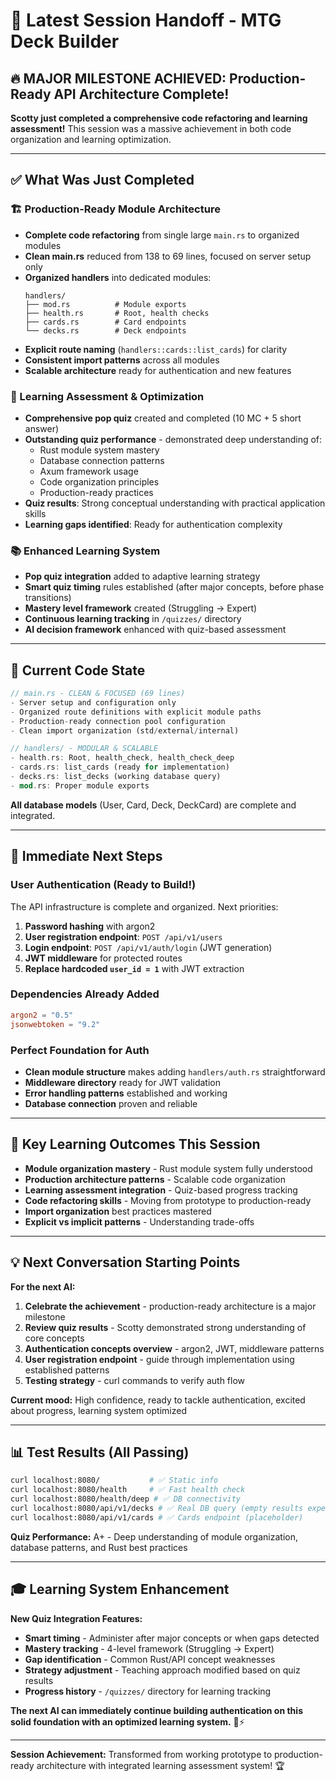 # 🚀 **Latest Session Handoff - MTG Deck Builder**

## 🔥 **MAJOR MILESTONE ACHIEVED: Production-Ready API Architecture Complete!**

**Scotty just completed a comprehensive code refactoring and learning assessment!** This session was a massive achievement in both code organization and learning optimization.

---

## ✅ **What Was Just Completed**

### **🏗️ Production-Ready Module Architecture**
- **Complete code refactoring** from single large `main.rs` to organized modules
- **Clean main.rs** reduced from 138 to 69 lines, focused on server setup only
- **Organized handlers** into dedicated modules:
  ```
  handlers/
  ├── mod.rs          # Module exports
  ├── health.rs       # Root, health checks
  ├── cards.rs        # Card endpoints  
  └── decks.rs        # Deck endpoints
  ```
- **Explicit route naming** (`handlers::cards::list_cards`) for clarity
- **Consistent import patterns** across all modules
- **Scalable architecture** ready for authentication and new features

### **🧠 Learning Assessment & Optimization**
- **Comprehensive pop quiz** created and completed (10 MC + 5 short answer)
- **Outstanding quiz performance** - demonstrated deep understanding of:
  - Rust module system mastery
  - Database connection patterns
  - Axum framework usage
  - Code organization principles
  - Production-ready practices
- **Quiz results**: Strong conceptual understanding with practical application skills
- **Learning gaps identified**: Ready for authentication complexity

### **📚 Enhanced Learning System**
- **Pop quiz integration** added to adaptive learning strategy
- **Smart quiz timing** rules established (after major concepts, before phase transitions)
- **Mastery level framework** created (Struggling → Expert)
- **Continuous learning tracking** in `/quizzes/` directory
- **AI decision framework** enhanced with quiz-based assessment

---

## 📁 **Current Code State**

```rust
// main.rs - CLEAN & FOCUSED (69 lines)
- Server setup and configuration only
- Organized route definitions with explicit module paths
- Production-ready connection pool configuration
- Clean import organization (std/external/internal)

// handlers/ - MODULAR & SCALABLE
- health.rs: Root, health_check, health_check_deep
- cards.rs: list_cards (ready for implementation)
- decks.rs: list_decks (working database query)
- mod.rs: Proper module exports
```

**All database models** (User, Card, Deck, DeckCard) are complete and integrated.

---

## 🎯 **Immediate Next Steps**

### **User Authentication (Ready to Build!)**
The API infrastructure is complete and organized. Next priorities:

1. **Password hashing** with argon2 
2. **User registration endpoint**: `POST /api/v1/users`
3. **Login endpoint**: `POST /api/v1/auth/login` (JWT generation)
4. **JWT middleware** for protected routes
5. **Replace hardcoded `user_id = 1`** with JWT extraction

### **Dependencies Already Added**
```toml
argon2 = "0.5"
jsonwebtoken = "9.2"
```

### **Perfect Foundation for Auth**
- **Clean module structure** makes adding `handlers/auth.rs` straightforward
- **Middleware directory** ready for JWT validation
- **Error handling patterns** established and working
- **Database connection** proven and reliable

---

## 🧠 **Key Learning Outcomes This Session**

- **Module organization mastery** - Rust module system fully understood
- **Production architecture patterns** - Scalable code organization
- **Learning assessment integration** - Quiz-based progress tracking
- **Code refactoring skills** - Moving from prototype to production-ready
- **Import organization** best practices mastered
- **Explicit vs implicit patterns** - Understanding trade-offs

---

## 💡 **Next Conversation Starting Points**

**For the next AI:**
1. **Celebrate the achievement** - production-ready architecture is a major milestone
2. **Review quiz results** - Scotty demonstrated strong understanding of core concepts
3. **Authentication concepts overview** - argon2, JWT, middleware patterns
4. **User registration endpoint** - guide through implementation using established patterns
5. **Testing strategy** - curl commands to verify auth flow

**Current mood:** High confidence, ready to tackle authentication, excited about progress, learning system optimized

---

## 📊 **Test Results (All Passing)**
```bash
curl localhost:8080/           # ✅ Static info
curl localhost:8080/health     # ✅ Fast health check  
curl localhost:8080/health/deep # ✅ DB connectivity
curl localhost:8080/api/v1/decks # ✅ Real DB query (empty results expected)
curl localhost:8080/api/v1/cards # ✅ Cards endpoint (placeholder)
```

**Quiz Performance:** A+ - Deep understanding of module organization, database patterns, and Rust best practices

---

## 🎓 **Learning System Enhancement**

**New Quiz Integration Features:**
- **Smart timing** - Administer after major concepts or when gaps detected
- **Mastery tracking** - 4-level framework (Struggling → Expert)
- **Gap identification** - Common Rust/API concept weaknesses
- **Strategy adjustment** - Teaching approach modified based on quiz results
- **Progress history** - `/quizzes/` directory for learning tracking

**The next AI can immediately continue building authentication on this solid foundation with an optimized learning system.** 🦀⚡

---

**Session Achievement:** Transformed from working prototype to production-ready architecture with integrated learning assessment system! 🏆 